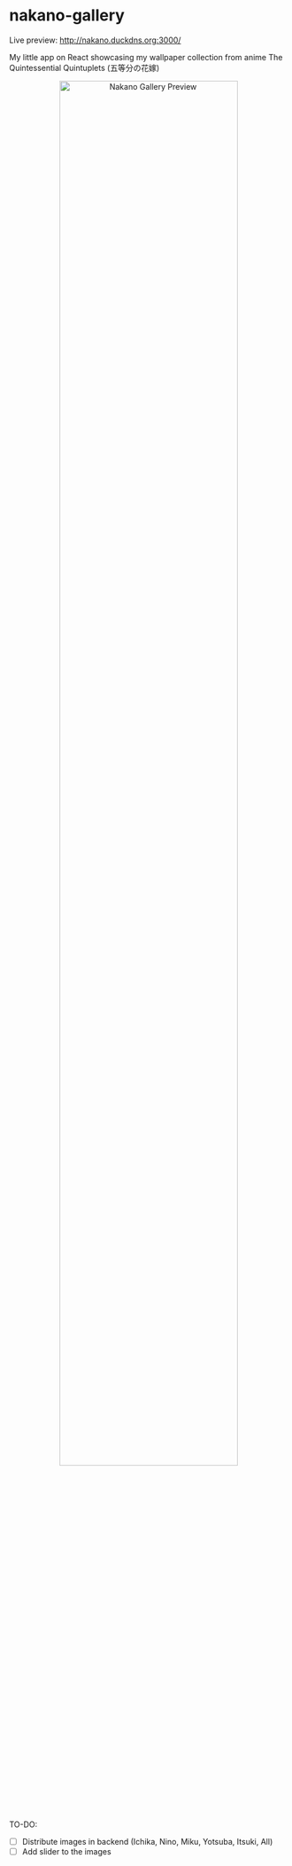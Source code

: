 # nakano-gallery
Live preview: http://nakano.duckdns.org:3000/

My little app on React showcasing my wallpaper collection from anime The Quintessential Quintuplets (五等分の花嫁)
<p align="center">
  <img src="https://i.ibb.co/Ks35P48/2024-02-21-14-00-20-React-App-Mozilla-Firefox.png" alt="Nakano Gallery Preview" style="width: 80%;">
</p>

TO-DO:

- [ ] Distribute images in backend (Ichika, Nino, Miku, Yotsuba, Itsuki, All)
- [ ] Add slider to the images
